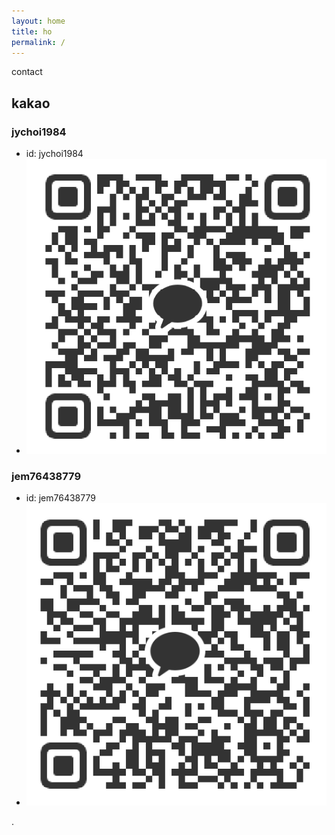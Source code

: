 ```yaml
---
layout: home
title: ho
permalink: /
---
```


contact 

## kakao

### jychoi1984

- id: jychoi1984
- ![jychoi1984 qr](/assets/jychoi1984qr.png)


### jem76438779

- id: jem76438779
- ![jem76438779 qr](/assets/jem76438779qr.png)


.

